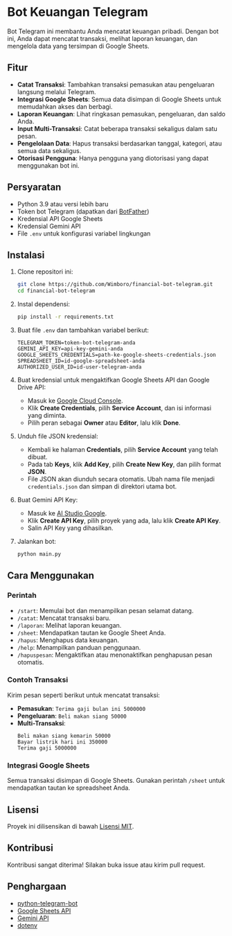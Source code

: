 # Bot Keuangan Telegram

Bot Telegram ini membantu Anda mencatat keuangan pribadi. Dengan bot ini, Anda dapat mencatat transaksi, melihat laporan keuangan, dan mengelola data yang tersimpan di Google Sheets.

## Fitur

- **Catat Transaksi**: Tambahkan transaksi pemasukan atau pengeluaran langsung melalui Telegram.
- **Integrasi Google Sheets**: Semua data disimpan di Google Sheets untuk memudahkan akses dan berbagi.
- **Laporan Keuangan**: Lihat ringkasan pemasukan, pengeluaran, dan saldo Anda.
- **Input Multi-Transaksi**: Catat beberapa transaksi sekaligus dalam satu pesan.
- **Pengelolaan Data**: Hapus transaksi berdasarkan tanggal, kategori, atau semua data sekaligus.
- **Otorisasi Pengguna**: Hanya pengguna yang diotorisasi yang dapat menggunakan bot ini.

## Persyaratan

- Python 3.9 atau versi lebih baru
- Token bot Telegram (dapatkan dari [BotFather](https://core.telegram.org/bots#botfather))
- Kredensial API Google Sheets
- Kredensial Gemini API
- File `.env` untuk konfigurasi variabel lingkungan

## Instalasi

1. Clone repositori ini:
   ```bash
   git clone https://github.com/Wimboro/financial-bot-telegram.git
   cd financial-bot-telegram
   ```

2. Instal dependensi:
   ```bash
   pip install -r requirements.txt
   ```

3. Buat file `.env` dan tambahkan variabel berikut:
   ```env
   TELEGRAM_TOKEN=token-bot-telegram-anda
   GEMINI_API_KEY=api-key-gemini-anda
   GOOGLE_SHEETS_CREDENTIALS=path-ke-google-sheets-credentials.json
   SPREADSHEET_ID=id-google-spreadsheet-anda
   AUTHORIZED_USER_ID=id-user-telegram-anda
   ```

4. Buat kredensial untuk mengaktifkan Google Sheets API dan Google Drive API:
   - Masuk ke [Google Cloud Console](https://console.cloud.google.com/apis/credentials).
   - Klik **Create Credentials**, pilih **Service Account**, dan isi informasi yang diminta.
   - Pilih peran sebagai **Owner** atau **Editor**, lalu klik **Done**.

5. Unduh file JSON kredensial:
   - Kembali ke halaman **Credentials**, pilih **Service Account** yang telah dibuat.
   - Pada tab **Keys**, klik **Add Key**, pilih **Create New Key**, dan pilih format **JSON**.
   - File JSON akan diunduh secara otomatis. Ubah nama file menjadi `credentials.json` dan simpan di direktori utama bot.

6. Buat Gemini API Key:
   - Masuk ke [AI Studio Google](https://aistudio.google.com/apikey).
   - Klik **Create API Key**, pilih proyek yang ada, lalu klik **Create API Key**.
   - Salin API Key yang dihasilkan.

7. Jalankan bot:
   ```bash
   python main.py
   ```

## Cara Menggunakan

### Perintah

- `/start`: Memulai bot dan menampilkan pesan selamat datang.
- `/catat`: Mencatat transaksi baru.
- `/laporan`: Melihat laporan keuangan.
- `/sheet`: Mendapatkan tautan ke Google Sheet Anda.
- `/hapus`: Menghapus data keuangan.
- `/help`: Menampilkan panduan penggunaan.
- `/hapuspesan`: Mengaktifkan atau menonaktifkan penghapusan pesan otomatis.

### Contoh Transaksi

Kirim pesan seperti berikut untuk mencatat transaksi:

- **Pemasukan**: `Terima gaji bulan ini 5000000`
- **Pengeluaran**: `Beli makan siang 50000`
- **Multi-Transaksi**:
  ```
  Beli makan siang kemarin 50000
  Bayar listrik hari ini 350000
  Terima gaji 5000000
  ```

### Integrasi Google Sheets

Semua transaksi disimpan di Google Sheets. Gunakan perintah `/sheet` untuk mendapatkan tautan ke spreadsheet Anda.

## Lisensi

Proyek ini dilisensikan di bawah [Lisensi MIT](LICENSE).

## Kontribusi

Kontribusi sangat diterima! Silakan buka issue atau kirim pull request.

## Penghargaan

- [python-telegram-bot](https://github.com/python-telegram-bot/python-telegram-bot)
- [Google Sheets API](https://developers.google.com/sheets/api)
- [Gemini API](https://developers.google.com/gemini)
- [dotenv](https://pypi.org/project/python-dotenv/)
